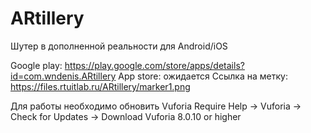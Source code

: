 # ARtillery
Шутер в дополненной реальности для Android/iOS

Google play: https://play.google.com/store/apps/details?id=com.wndenis.ARtillery
App store: ожидается
Ссылка на метку: https://files.rtuitlab.ru/ARtillery/marker1.png

Для работы необходимо обновить Vuforia
Require Help -> Vuforia -> Check for Updates -> Download Vuforia 8.0.10 or higher 
